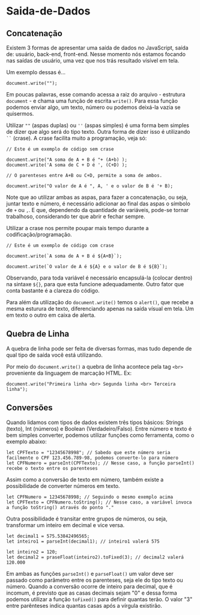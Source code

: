 # Saida-de-Dados

## Concatenação

Existem 3 formas de apresentar uma saída de dados no JavaScript, saída de: usuário, back-end, front-end.
Nesse momento nós estamos focando nas saídas de usuário, uma vez que nos trás resultado vísível em tela.

Um exemplo dessas é...

```
document.write("");
```

Em poucas palavras, esse comando acessa a raiz do arquivo - estrutura ```document``` - e chama uma função de escrita ```write()```. Para essa função podemos enviar algo, um texto, número ou podemos deixá-la vazia se quisermos.

Utilizar ```""``` (aspas duplas) ou ```''``` (aspas simples) é uma forma bem simples de dizer que algo será do tipo texto. Outra forma de dizer isso é utilizando ``` `` ``` (crase). A crase facilita muito a programação, veja só:

```
// Este é um exemplo de código sem crase

document.write("A soma de A + B é "+ (A+b) );
document.write('A soma de C + D é ', (C+D) );

// O parenteses entre A+B ou C+D, permite a soma de ambos.

document.write("O valor de A é ", A, ' e o valor de B é '+ B);
```

Note que ao utilizar ambas as aspas, para fazer a concatenação, ou seja, juntar texto e número, é necessário adicionar ao final das aspas o símbolo de ```+``` ou ```,```. E que, dependendo da quantidade de variáveis, pode-se tornar trabalhoso, considerando ter que abrir e fechar sempre.

Utilizar a crase nos permite poupar mais tempo durante a codificação/programação.


```
// Este é um exemplo de código com crase

document.write(`A soma de A + B é ${A+B}`);

document.write(`O valor de A é ${A} e o valor de B é ${B}`);
```

Observando, para toda variável é necessário encapsulá-la (colocar dentro) na sintaxe ```${}```, para que esta funcione adequadamente. Outro fator que conta bastante é a clareza do código.

Para além da utilização do ```document.write()``` temos o ```alert()```, que recebe a mesma esturura de texto, diferenciando apenas na saída vísual em tela. Um em texto o outro em caixa de alerta.


## Quebra de Linha

A quebra de linha pode ser feita de diversas formas, mas tudo depende de qual tipo de saída você está utilizando.

Por meio do ```document.write()``` a quebra de linha acontece pela tag ```<br>``` proveniente da linguagem de marcação HTML. Ex:

```
document.write("Primeira linha <br> Segunda linha <br> Terceira linha");
```

## Conversões

Quando lidamos com tipos de dados existem três tipos básicos: Strings (texto), Int (números) e Boolean (Verdadeiro/Falso). 
Entre número e texto é bem simples converter, podemos utilizar funções como ferramenta, como o exemplo abaixo:

```
let CPFTexto = "12345678998"; // Sabedo que este número seria facilmente o CPF 123.456.789-98, podemos converte-lo para número
let CPFNumero = parseInt(CPFTexto); // Nesse caso, a função parseInt() recebe o texto entre os parenteses
```

Assim como a conversão de texto em número, também existe a possibilidade de converter números em texto.

```
let CPFNumero = 12345678998; // Seguindo o mesmo exemplo acima
let CPFTexto = CPFNumero.toString(); // Nesse caso, a variável invoca a função toString() através do ponto "."
```

Outra possibilidade é transitar entre grupos de números, ou seja, transformar um inteiro em decimal e vice versa.

```
let decimal1 = 575.53842496565;
let inteiro1 = parseInt(decimal1); // inteiro1 valerá 575

let inteiro2 = 120;
let decimal2 = praseFloat(inteiro2).toFixed(3); // decimal2 valerá 120.000
```

Em ambas as funções ```parseInt()``` e ```parseFloat()``` um valor deve ser passado como parâmetro entre os parenteses, seja ele do tipo texto ou número.
Quando a conversão ocorre de inteiro para decimal, que é incomum, é previsto que as casas decimais sejam "0" e dessa forma podemos utilizar a função ```toFixed()``` para definir quantas terão. O valor "3" entre parênteses indica quantas casas após a vírgula existirão.


